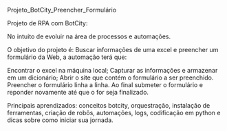 Projeto_BotCity_Preencher_Formulário

Projeto de RPA com BotCity:

No intuito de evoluir na área de processos e automações.

O objetivo do projeto é: Buscar informações de uma excel e preencher um formulário da Web, a automação terá que:

Encontrar o excel na máquina local; Capturar as informações e armazenar em um dicionário; Abrir o site que contém o formulário a ser preenchido. Preencher o formulário linha a linha. Ao final submeter o formulário e reponder novamente até que o for seja finalizado.

Principais aprendizados: conceitos botcity, orquestração, instalação de ferramentas, criação de robôs, automações, logs, codificação em python e dicas sobre como iniciar sua jornada.
